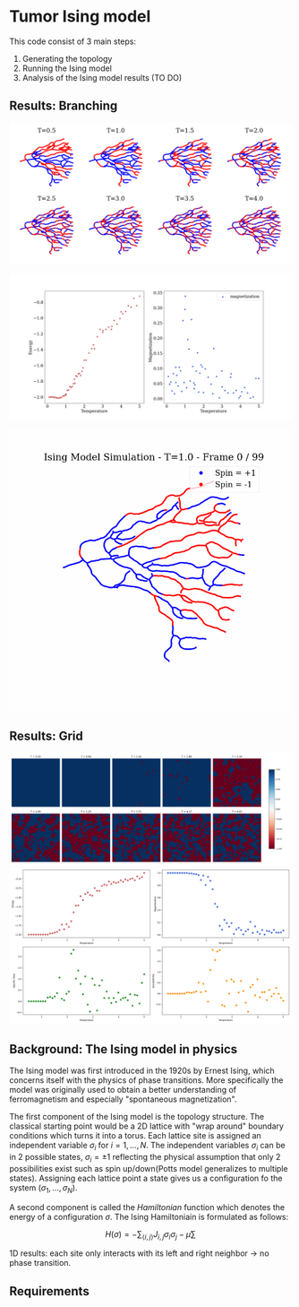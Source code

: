 # Tumor Ising model

This code consist of 3 main steps:  
1. Generating the topology
2. Running the Ising model
3. Analysis of the Ising model results (TO DO)

## Results: Branching 

![Ising Model Simulation](output_mam_final/n_iter10000_J2.0_spins.png)

![energy_magn](output_mam_final/magn_energy.png)

![animation](output_mam_final/animation_20250425_111009_T1.0_J2.0_iters10000.gif)


## Results: Grid 

![temp_grid](output_grid/ising_simulation_temps_spins_30x30_1.0_10000.png)
![temp_stats](output_grid/ising_simulation_temps_30x30_1.0_10000.png)

## Background: The Ising model in physics

The Ising model was first introduced in the 1920s by Ernest Ising, which concerns itself with the physics of phase transitions. More specifically the model was originally used to obtain a better understanding of ferromagnetism and especially "spontaneous magnetization".

The first component of the Ising model is the topology structure. The classical starting point would be a 2D lattice with "wrap around" boundary conditions which turns it into a torus. Each lattice site is assigned an independent variable $\sigma_i$ for $i=1,...,N$.
The independent variables $\sigma_i$ can be in 2 possible states, $\sigma_i = \pm 1$ reflecting the physical assumption that only 2 possibilities exist such as spin up/down(Potts model generalizes to multiple states). Assigning each lattice point a state gives us a configuration fo the system $(\sigma_1,..., \sigma_N)$.    

A second component is called the *Hamiltonian* function which denotes the energy of a configuration $\sigma$. The Ising Hamiltoniain is formulated as follows:  
```math
H(\sigma) = -\sum_{\langle i,j\rangle} J_{i,j} \sigma_i \sigma_j - \mu \sum
```




1D results: each site only interacts with its left and right neighbor -> no phase transition.



## Requirements
